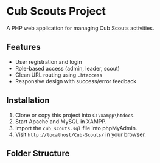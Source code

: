 # Cub Scouts Project

A PHP web application for managing Cub Scouts activities.

## Features

- User registration and login
- Role-based access (admin, leader, scout)
- Clean URL routing using `.htaccess`
- Responsive design with success/error feedback

## Installation

1. Clone or copy this project into `C:\xampp\htdocs`.
2. Start Apache and MySQL in XAMPP.
3. Import the `cub_scouts.sql` file into phpMyAdmin.
4. Visit `http://localhost/Cub-Scouts/` in your browser.

## Folder Structure

